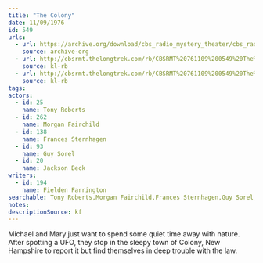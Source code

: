 ```yaml
---
title: "The Colony"
date: 11/09/1976
id: 549
urls: 
  - url: https://archive.org/download/cbs_radio_mystery_theater/cbs_radio_mystery_theater-0501-0550.zip/cbs_radio_mystery_theater-0501-0550%2Fcbsrmt_0549_the_colony.mp3
    source: archive-org
  - url: http://cbsrmt.thelongtrek.com/rb/CBSRMT%20761109%200549%20The%20Colony_wuwm.mp3
    source: kl-rb
  - url: http://cbsrmt.thelongtrek.com/rb/CBSRMT%20761109%200549%20The%20Colony_wbbm_rb.mp3
    source: kl-rb
tags: 
actors:  
  - id: 25
    name: Tony Roberts  
  - id: 262
    name: Morgan Fairchild  
  - id: 138
    name: Frances Sternhagen  
  - id: 93
    name: Guy Sorel  
  - id: 20
    name: Jackson Beck
writers:  
  - id: 194
    name: Fielden Farrington
searchable: Tony Roberts,Morgan Fairchild,Frances Sternhagen,Guy Sorel,Jackson Beck Fielden Farrington
notes: 
descriptionSource: kf
---
```

Michael and Mary just want to spend some quiet time away with nature. After spotting a UFO, they stop in the sleepy town of Colony, New Hampshire to report it but find themselves in deep trouble with the law.